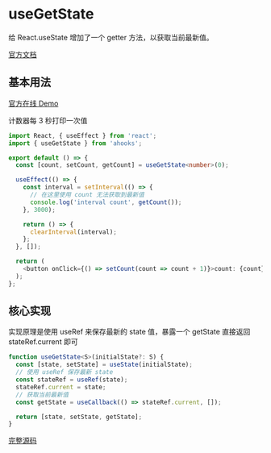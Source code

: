 # useGetState

给 React.useState 增加了一个 getter 方法，以获取当前最新值。

[官方文档](https://ahooks.js.org/zh-CN/hooks/use-get-state)

## 基本用法

[官方在线 Demo](https://ahooks.js.org/~demos/usegetstate-demo1/)

计数器每 3 秒打印一次值

```ts
import React, { useEffect } from 'react';
import { useGetState } from 'ahooks';

export default () => {
  const [count, setCount, getCount] = useGetState<number>(0);

  useEffect(() => {
    const interval = setInterval(() => {
      // 在这里使用 count 无法获取到最新值
      console.log('interval count', getCount());
    }, 3000);

    return () => {
      clearInterval(interval);
    };
  }, []);

  return (
    <button onClick={() => setCount(count => count + 1)}>count: {count}</button>
  );
};
```

## 核心实现

实现原理是使用 useRef 来保存最新的 state 值，暴露一个 getState 直接返回 stateRef.current 即可

```ts
function useGetState<S>(initialState?: S) {
  const [state, setState] = useState(initialState);
  // 使用 useRef 保存最新 state
  const stateRef = useRef(state);
  stateRef.current = state;
  // 获取当前最新值
  const getState = useCallback(() => stateRef.current, []);

  return [state, setState, getState];
}
```

[完整源码](https://github.com/alibaba/hooks/blob/v3.7.4/packages/hooks/src/useGetState/index.ts)

